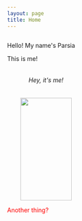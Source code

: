 ```yaml
---
layout: page
title: Home
---
```


<div style="display: inline-block">
    <p>Hello! My name's Parsia</p>
    <p>This is me!</p>
    <span style="float: right; padding-right: 5%;">
        <h6 style="text-align: center">Hey, it's me!</h6>
        <img style="object-fit: cover;" height=240 width=120 src="/assets/Head_shot_avatar.jpg">
    </span>
</div>

<p style="color: red;">Another thing?<p>